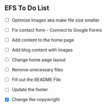 ## EFS To Do List

- [ ] Optimize Images aka make file size smaller
- [ ] Fix contact form - Connect to Google Forms
- [ ] Add content to the home page
- [ ] Add blog content with images
- [ ] Change home page layout
- [ ] Remove unecessary files
- [ ] Fill out the README File
- [ ] Update the footer
- [x] Change the copywright

